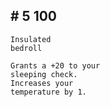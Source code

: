 ## # 5 100

```
Insulated
bedroll
```

```
Grants a +20 to your
sleeping check.
Increases your
temperature by 1.
```
